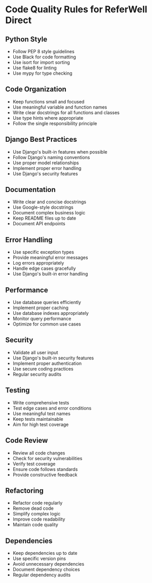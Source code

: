 # Code Quality Rules for ReferWell Direct

## Python Style

- Follow PEP 8 style guidelines
- Use Black for code formatting
- Use isort for import sorting
- Use flake8 for linting
- Use mypy for type checking

## Code Organization

- Keep functions small and focused
- Use meaningful variable and function names
- Write clear docstrings for all functions and classes
- Use type hints where appropriate
- Follow the single responsibility principle

## Django Best Practices

- Use Django's built-in features when possible
- Follow Django's naming conventions
- Use proper model relationships
- Implement proper error handling
- Use Django's security features

## Documentation

- Write clear and concise docstrings
- Use Google-style docstrings
- Document complex business logic
- Keep README files up to date
- Document API endpoints

## Error Handling

- Use specific exception types
- Provide meaningful error messages
- Log errors appropriately
- Handle edge cases gracefully
- Use Django's built-in error handling

## Performance

- Use database queries efficiently
- Implement proper caching
- Use database indexes appropriately
- Monitor query performance
- Optimize for common use cases

## Security

- Validate all user input
- Use Django's built-in security features
- Implement proper authentication
- Use secure coding practices
- Regular security audits

## Testing

- Write comprehensive tests
- Test edge cases and error conditions
- Use meaningful test names
- Keep tests maintainable
- Aim for high test coverage

## Code Review

- Review all code changes
- Check for security vulnerabilities
- Verify test coverage
- Ensure code follows standards
- Provide constructive feedback

## Refactoring

- Refactor code regularly
- Remove dead code
- Simplify complex logic
- Improve code readability
- Maintain code quality

## Dependencies

- Keep dependencies up to date
- Use specific version pins
- Avoid unnecessary dependencies
- Document dependency choices
- Regular dependency audits

